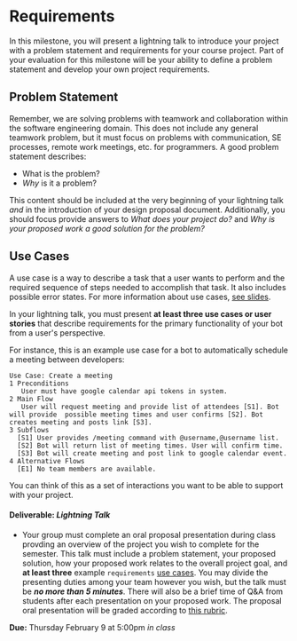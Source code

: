 # Requirements

In this milestone, you will present a lightning talk to introduce your project with a problem statement and requirements for your course project. Part of your evaluation for this milestone will be your ability to define a problem statement and develop your own project requirements.

## Problem Statement

Remember, we are solving problems with teamwork and collaboration within the software engineering domain. This does not include any general teamwork problem, but it must focus on problems with communication, SE processes, remote work meetings, etc. for programmers. A good problem statement describes:

* What is the problem? 
* _Why_ is it a problem?

This content should be included at the very beginning of your lightning talk _and_ in the introduction of your design proposal document. Additionally, you should focus provide answers to _What does your project do?_ and _Why is your proposed work a good solution for the problem?_

## Use Cases

A use case is a way to describe a task that a user wants to perform and the required sequence of steps needed to accomplish that task. It also includes possible error states. For more information about use cases, [see slides](https://canvas.vt.edu/courses/165661/files/26797104?module_item_id=2313779).

In your lightning talk, you must present **at least three use cases or user stories** that describe requirements for the primary functionality of your bot from a user's perspective.

For instance, this is an example use case for a bot to automatically schedule a meeting between developers:
```
Use Case: Create a meeting
1 Preconditions
   User must have google calendar api tokens in system.
2 Main Flow
   User will request meeting and provide list of attendees [S1]. Bot will provide  possible meeting times and user confirms [S2]. Bot creates meeting and posts link [S3].
3 Subflows
  [S1] User provides /meeting command with @username,@username list.
  [S2] Bot will return list of meeting times. User will confirm time.
  [S3] Bot will create meeting and post link to google calendar event.
4 Alternative Flows
  [E1] No team members are available.
```

You can think of this as a set of interactions you want to be able to support with your project.

#### Deliverable: _Lightning Talk_
* Your group must complete an oral proposal presentation during class provding an overview of the project you wish to complete for the semester. This talk must include a problem statement, your proposed solution, how your proposed work relates to the overall project goal, and **at least three** example `requirements` [use cases](REQUIREMENTS.md#use-cases). You may divide the presenting duties among your team however you wish, but the talk must be **_no more than 5 minutes_**. There will also be a brief time of Q&A from students after each presentation on your proposed work. The proposal oral presentation will be graded according to [this rubric](https://docs.google.com/spreadsheets/d/11xcUHQSFY8ux6Uu5WFnAOOUkZMLuNnf71mxmHcMmo8c/edit?usp=sharing). 

 **Due:** Thursday February 9 at 5:00pm _in class_
